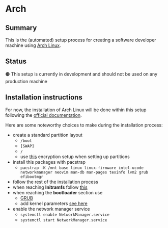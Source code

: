 # Arch

## Summary

This is the (automated) setup process for creating a software developer machine using
[Arch Linux](https://archlinux.org/).

## Status

🟠 This setup is currently in development and should not be used on any production machine

## Installation instructions

For now, the installation of Arch Linux will be done within this setup following the
[official documentation](https://wiki.archlinux.org/title/Installation_guide#).

Here are some noteworthy choices to make during the installation process:

- create a standard partition layout
  - `/boot`
  - `[SWAP]`
  - `/`
  - use [this](https://wiki.archlinux.org/title/Dm-crypt/Encrypting_an_entire_system#LVM_on_LUKS)
    encryption setup when setting up partitions
- install this packages with pacstrap
  - `pacstrap -K /mnt base linux linux-firmware intel-ucode networkmanager neovim man-db man-pages texinfo lvm2 grub efibootmgr`
- follow the rest of the installation process
- when reaching **Initramfs** follow [this](https://wiki.archlinux.org/title/Dm-crypt/Encrypting_an_entire_system#Configuring_mkinitcpio_3)
- when reaching the **bootloader** section use
  - [GRUB](https://wiki.archlinux.org/title/GRUB)
  - add kernel parameters [see here](https://wiki.archlinux.org/title/Dm-crypt/Encrypting_an_entire_system#Configuring_the_boot_loader_2)
- enable the network manager service
  - `systemctl enable NetworkManager.service`
  - `systemctl start NetworkManager.service`
